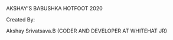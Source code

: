 AKSHAY'S BABUSHKA HOTFOOT 2020 


Created By:

Akshay Srivatsava.B
(CODER AND DEVELOPER AT WHITEHAT JR)